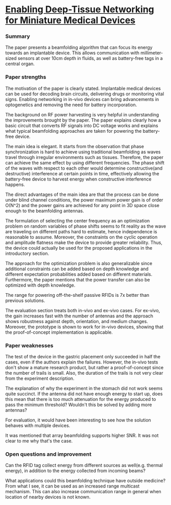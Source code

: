 # [Enabling Deep-Tissue Networking for Miniature Medical Devices](http://www.mit.edu/~fadel/papers/IVN-paper.pdf)

### Summary

The paper presents a beamfolding algorithm that can focus its energy towards an implantable device. This allows communication with millimeter-sized sensors at over 10cm depth in fluids, as well as battery-free tags in a central organ.

### Paper strengths

The motivation of the paper is clearly stated. Implantable medical devices can be used for decoding brain circuits, delivering drugs or monitoring vital signs. Enabling networking in in-vivo devices can bring advancements in optogenetics and removing the need for battery incorporation.

The background on RF power harvesting is very helpful in understanding the improvements brought by the paper. The paper explains clearly how a basic circuit that converts RF signals into DC voltage works and explains what typical beamfolding approaches are taken for powering the battery-free device.

The main idea is elegant. It starts from the observation that phase synchronization is hard to achieve using traditional beamfolding as waves travel through irregular environments such as tissues. Therefore, the paper can achieve the same effect by using different frequencies. The phase shift of the waves with respect to each other would determine constructive(and destructive) interference at certain points in time, effectively allowing the battery-free device to harvest energy when constructive interference happens.

The direct advantages of the main idea are that the process can be done under blind channel conditions, the power maximum power gain is of order O(N^2) and the power gains are achieved for any point in 3D space close enough to the beamfolding antennas.

The formulation of selecting the center frequency as an optimization problem on random variables of phase shifts seems to fit reality as the wave are traveling on different paths hard to estimate, hence independence is reasonable to assume. Moreover, the constraints on the cyclic operation and amplitude flatness make the device to provide greater reliability. Thus, the device could actually be used for the proposed applications in the introductory section.

The approach for the optimization problem is also generalizable since additional constraints can be added based on depth knowledge and different expectation probabilities added based on different materials. Furthermore, the paper mentions that the power transfer can also be optimized with depth knowledge.

The range for powering off-the-shelf passive RFIDs is 7x better than previous solutions.

The evaluation section treats both in-vivo and ex-vivo cases. For ex-vivo, the gain increases fast with the number of antennas and the approach shows robustness against depth, orientation, and medium changes. Moreover, the prototype is shown to work for in-vivo devices, showing that the proof-of-concept implementation is applicable.

### Paper weaknesses

The test of the device in the gastric placement only succeeded in half the cases, even if the authors explain the failures. However, the in-vivo tests don't show a mature research product, but rather a proof-of-concept since the number of trails is small. Also, the duration of the trails is not very clear from the experiment description.

The explanation of why the experiment in the stomach did not work seems quite succinct. If the antenna did not have enough energy to start up, does this mean that there is too much attenuation for the energy produced to pass the minimum threshold? Wouldn't this be solved by adding more antennas?

For evaluation, it would have been interesting to see how the solution behaves with multiple devices.

It was mentioned that array beamfolding supports higher SNR. It was not clear to me why that's the case.

### Open questions and improvement

Can the RFID tag collect energy from different sources as well(e.g. thermal energy), in addition to the energy collected from incoming beams?

What applications could this beamfolding technique have outside medicine? From what I see, it can be used as an increased range multicast mechanism. This can also increase communication range in general when location of nearby devices is not known.

